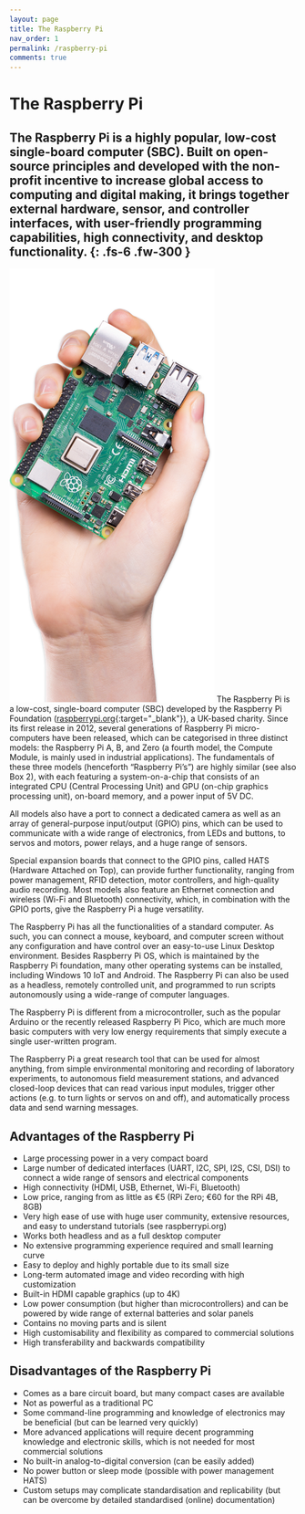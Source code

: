 ```yaml
---
layout: page
title: The Raspberry Pi
nav_order: 1
permalink: /raspberry-pi
comments: true
---
```


# The Raspberry Pi

The Raspberry Pi is a highly popular, low-cost single-board computer (SBC). Built on open-source principles and developed with the non-profit incentive to increase global access to computing and digital making, it brings together external hardware, sensor, and controller interfaces, with user-friendly programming capabilities, high connectivity, and desktop functionality.
{: .fs-6 .fw-300 }
---

[![RPi in hand](/assets/images/raspberry-pi-4-in-hand.png?style=rpihandimg)](http://raspberrypi.org)
The Raspberry Pi is a low-cost, single-board computer (SBC) developed by the Raspberry Pi Foundation ([raspberrypi.org](raspberrypi.org){:target="_blank"}), a UK-based charity. Since its first release in 2012, several generations of Raspberry Pi micro-computers have been released, which can be categorised in three distinct models: the Raspberry Pi A, B, and Zero (a fourth model, the Compute Module, is mainly used in industrial applications). The fundamentals of these three models (henceforth “Raspberry Pi’s”) are highly similar (see also Box 2), with each featuring a system-on-a-chip that consists of an integrated CPU (Central Processing Unit) and GPU (on-chip graphics processing unit), on-board memory, and a power input of 5V DC.

All models also have a port to connect a dedicated camera as well as an array of general-purpose input/output (GPIO) pins, which can be used to communicate with a wide range of electronics, from LEDs and buttons, to servos and motors, power relays, and a huge range of sensors.

Special expansion boards that connect to the GPIO pins, called HATS (Hardware Attached on Top), can provide further functionality, ranging from power management, RFID detection, motor controllers, and high-quality audio recording. Most models also feature an Ethernet connection and wireless (Wi-Fi and Bluetooth) connectivity, which, in combination with the GPIO ports, give the Raspberry Pi a huge versatility.

The Raspberry Pi has all the functionalities of a standard computer. As such, you can connect a mouse, keyboard, and computer screen without any configuration and have control over an easy-to-use Linux Desktop environment. Besides Raspberry Pi OS, which is maintained by the Raspberry Pi foundation, many other operating systems can be installed, including Windows 10 IoT and Android. The Raspberry Pi can also be used as a headless, remotely controlled unit, and programmed to run scripts autonomously using a wide-range of computer languages.

The Raspberry Pi is different from a microcontroller, such as the popular Arduino or the recently released Raspberry Pi Pico, which are much more basic computers with very low energy requirements that simply execute a single user-written program.

The Raspberry Pi a great research tool that can be used for almost anything, from simple environmental monitoring and recording of laboratory experiments, to autonomous field measurement stations, and advanced closed-loop devices that can read various input modules, trigger other actions (e.g. to turn lights or servos on and off), and automatically process data and send warning messages.

## Advantages of the Raspberry Pi
- Large processing power in a very compact board  
- Large number of dedicated interfaces (UART, I2C, SPI, I2S, CSI, DSI) to connect a wide range of sensors and electrical components  
- High connectivity (HDMI, USB, Ethernet, Wi-Fi, Bluetooth)  
- Low price, ranging from as little as €5 (RPi Zero; €60 for the RPi 4B, 8GB)  
- Very high ease of use with huge user community, extensive resources, and easy to understand tutorials (see raspberrypi.org)  
- Works both headless and as a full desktop computer  
- No extensive programming experience required and small learning curve  
- Easy to deploy and highly portable due to its small size  
- Long-term automated image and video recording with high customization  
- Built-in HDMI capable graphics (up to 4K)  
- Low power consumption (but higher than microcontrollers) and can be powered by wide range of external batteries and solar panels  
- Contains no moving parts and is silent  
- High customisability and flexibility as compared to commercial solutions  
- High transferability and backwards compatibility  

## Disadvantages of the Raspberry Pi
- Comes as a bare circuit board, but many compact cases are available  
- Not as powerful as a traditional PC  
- Some command-line programming and knowledge of electronics may be beneficial (but can be learned very quickly)  
- More advanced applications will require decent programming knowledge and electronic skills, which is not needed for most commercial solutions  
- No built-in analog-to-digital conversion (can be easily added)  
- No power button or sleep mode (possible with power management HATS)  
- Custom setups may complicate standardisation and replicability (but can be overcome by detailed standardised (online) documentation)  
